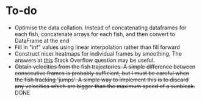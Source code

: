 # To-do
* Optimise the data collation. Instead of concatenating dataframes for each fish, concatenate arrays for each fish, and then convert to DataFrame at the end
* Fill in "inf" values using linear interpolation rather than fill forward
* Construct nicer heatmaps for individual frames by smoothing. The answers at [this](https://stackoverflow.com/questions/2369492/generate-a-heatmap-in-matplotlib-using-a-scatter-data-set/59920744#59920744) Stack Overflow question may be useful.
* <del>Obtain velocities from the fish trajectories. A simple difference between consecutive frames is probably sufficient, but I must be careful when the fish tracking 'jumps'. A simple way to implement this is to discard any velocities which are bigger than the maximum speed of a sunbleak. </del> DONE
